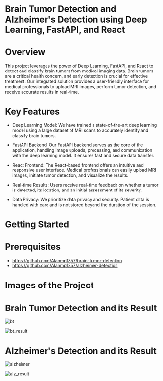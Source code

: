 # Brain Tumor Detection and Alzheimer's Detection using Deep Learning, FastAPI, and React

# Overview
This project leverages the power of Deep Learning, FastAPI, and React to detect and classify brain tumors from medical imaging data. Brain tumors are a critical health concern, and early detection is crucial for effective treatment. Our integrated solution provides a user-friendly interface for medical professionals to upload MRI images, perform tumor detection, and receive accurate results in real-time.

# Key Features
- Deep Learning Model: We have trained a state-of-the-art deep learning model using a large dataset of MRI scans to accurately identify and classify brain tumors.

- FastAPI Backend: Our FastAPI backend serves as the core of the application, handling image uploads, processing, and communication with the deep learning model. It ensures fast and secure data transfer.

- React Frontend: The React-based frontend offers an intuitive and responsive user interface. Medical professionals can easily upload MRI images, initiate tumor detection, and visualize the results.

- Real-time Results: Users receive real-time feedback on whether a tumor is detected, its location, and an initial assessment of its severity.

- Data Privacy: We prioritize data privacy and security. Patient data is handled with care and is not stored beyond the duration of the session.

# Getting Started
# Prerequisites
- https://github.com/Alanmp1857/brain-tumor-detection
- https://github.com/Alanmp1857/alzheimer-detection

# Images of the Project
# Brain Tumor Detection and its Result
![bt](https://github.com/Alanmp1857/project-frontend/assets/95167331/0c516c76-e274-4391-a676-0657e27856d8)

![bt_result](https://github.com/Alanmp1857/project-frontend/assets/95167331/20809732-42a3-476f-878a-271495e0c9cc)

# Alzheimer's Detection and its Result
![alzheimer](https://github.com/Alanmp1857/project-frontend/assets/95167331/9ea1a10e-2d51-47f8-822c-749470d0c62a)

![alz_result](https://github.com/Alanmp1857/project-frontend/assets/95167331/41bf636d-04a8-4f36-8da2-00a80ade1c69)

